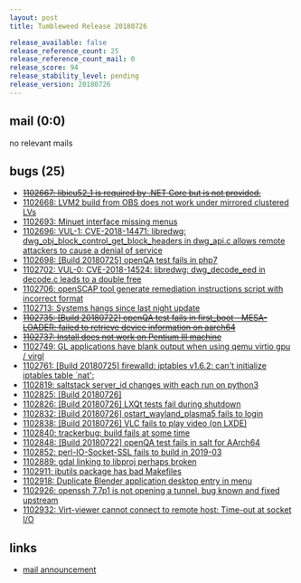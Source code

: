 ```yaml
---
layout: post
title: Tumbleweed Release 20180726

release_available: false
release_reference_count: 25
release_reference_count_mail: 0
release_score: 94
release_stability_level: pending
release_version: 20180726
---
```


## mail (0:0)

no relevant mails

## bugs (25)

<!--more-->

- ~~[1102667: libicu52_1 is required by .NET Core but is not provided.](https://bugzilla.opensuse.org/show_bug.cgi?id=1102667)~~
- [1102668: LVM2 build from OBS does not work under mirrored clustered LVs](https://bugzilla.opensuse.org/show_bug.cgi?id=1102668)
- [1102693: Minuet interface missing menus](https://bugzilla.opensuse.org/show_bug.cgi?id=1102693)
- [1102696: VUL-1: CVE-2018-14471: libredwg: dwg_obj_block_control_get_block_headers in dwg_api.c allows remote attackers to cause a denial of service](https://bugzilla.opensuse.org/show_bug.cgi?id=1102696)
- [1102698: \[Build 20180725\] openQA test fails in php7](https://bugzilla.opensuse.org/show_bug.cgi?id=1102698)
- [1102702: VUL-0: CVE-2018-14524: libredwg: dwg_decode_eed in decode.c leads to a double free](https://bugzilla.opensuse.org/show_bug.cgi?id=1102702)
- [1102706: openSCAP tool generate remediation instructions script with incorrect format](https://bugzilla.opensuse.org/show_bug.cgi?id=1102706)
- [1102713: Systems hangs since last night update](https://bugzilla.opensuse.org/show_bug.cgi?id=1102713)
- ~~[1102735: \[Build 20180722\] openQA test fails in first_boot - MESA-LOADER: failed to retrieve device information on aarch64](https://bugzilla.opensuse.org/show_bug.cgi?id=1102735)~~
- ~~[1102737: Install does not work on Pentium III machine](https://bugzilla.opensuse.org/show_bug.cgi?id=1102737)~~
- [1102749: GL applications have blank output when using qemu virtio gpu / virgl](https://bugzilla.opensuse.org/show_bug.cgi?id=1102749)
- [1102761: \[Build 20180725\] firewalld: iptables v1.6.2: can't initialize iptables table `nat':](https://bugzilla.opensuse.org/show_bug.cgi?id=1102761)
- [1102819: saltstack server_id changes with each run on python3](https://bugzilla.opensuse.org/show_bug.cgi?id=1102819)
- [1102825: \[Build 20180726\]](https://bugzilla.opensuse.org/show_bug.cgi?id=1102825)
- [1102826: \[Build 20180726\] LXQt tests fail during shutdown](https://bugzilla.opensuse.org/show_bug.cgi?id=1102826)
- [1102832: \[Build 20180726\] ostart_wayland_plasma5 fails to login](https://bugzilla.opensuse.org/show_bug.cgi?id=1102832)
- [1102838: \[Build 20180726\] VLC fails to play video (on LXDE)](https://bugzilla.opensuse.org/show_bug.cgi?id=1102838)
- [1102840: trackerbug: build fails at some time](https://bugzilla.opensuse.org/show_bug.cgi?id=1102840)
- [1102848: \[Build 20180722\] openQA test fails in salt for AArch64](https://bugzilla.opensuse.org/show_bug.cgi?id=1102848)
- [1102852: perl-IO-Socket-SSL fails to build in 2019-03](https://bugzilla.opensuse.org/show_bug.cgi?id=1102852)
- [1102889: gdal linking to libproj perhaps broken](https://bugzilla.opensuse.org/show_bug.cgi?id=1102889)
- [1102911: ibutils package has bad Makefiles](https://bugzilla.opensuse.org/show_bug.cgi?id=1102911)
- [1102918: Duplicate Blender application desktop entry in menu](https://bugzilla.opensuse.org/show_bug.cgi?id=1102918)
- [1102926: openssh 7.7p1 is not opening a tunnel, bug known and fixed upstream](https://bugzilla.opensuse.org/show_bug.cgi?id=1102926)
- [1102932: Virt-viewer cannot connect to remote host: Time-out at socket I/O](https://bugzilla.opensuse.org/show_bug.cgi?id=1102932)



## links

- [mail announcement](https://lists.opensuse.org/opensuse-factory/2018-07/msg00199.html)
